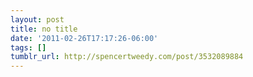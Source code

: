 ```yaml
---
layout: post
title: no title
date: '2011-02-26T17:17:26-06:00'
tags: []
tumblr_url: http://spencertweedy.com/post/3532089884
---
```

